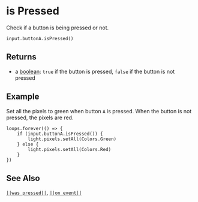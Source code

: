 # is Pressed

Check if a button is being pressed or not.

```sig
input.buttonA.isPressed()
```

## Returns

* a [boolean](types/boolean): `true` if the button is pressed, `false` if the button is not pressed

## Example

Set all the pixels to green when button `A` is pressed. When the button is not pressed, the pixels are red.

```blocks
loops.forever(() => {
    if (input.buttonA.isPressed()) {
        light.pixels.setAll(Colors.Green)
    } else {
        light.pixels.setAll(Colors.Red)
    }
})
```

## See Also
[``||was pressed||``](/reference/input/button-was-pressed), [``||on event||``](/reference/input/button-on-event)